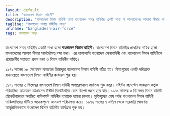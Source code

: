 ```yaml
---
layout: default
title: "বাংলাদেশ বিমান বাহিনী"
description: "বাংলাদেশ বিমান বাহিনী হলো বাংলাদেশ সশস্ত্র বাহিনীর একটি শাখা যা বাংলাদেশের আকাশ সীমার সার্বভৌমত্ব রক্ষায় কাজ করে"
tagline: "বাংলাদেশ সশস্ত্র বাহিনীর শাখা"
urlname: "bangladesh-air-force"
tags: বাংলাদেশ সমর
---
```


বাংলাদেশ সশস্ত্র বাহিনীর একটি শাখা হলো **বাংলাদেশ বিমান বাহিনী**। বাংলাদেশ বিমান বাহিনীর প্রাথমিক দায়িত্ব হলো বাংলাদেশের আকাশ সীমার সার্বভৌমত্ব রক্ষা করা। এর পাশাপাশি বাংলাদেশ সেনাবাহিনী এবং বাংলাদেশ বিমান বাহিনীকে প্রয়োজনীয় সহায়তা প্রদান করা ও বিমান বাহিনীর দায়িত্ব।

১৯৭১ সালের ২৮ সেপ্টেম্বর ভারতের ডিমাপুরে বাংলাদেশ বিমান বাহিনী গঠিত হয়। ডিমাপুরের একটি পরিত্যক্ত রানওয়েতে বাংলাদেশ বিমান বাহিনীর কার্যক্রম শুরু হয়।


১৯৭১ সালের ৩ ডিসেম্বর বাংলাদেশ বিমান বাহিনী অপারেশনাল কার্যক্রম শুরু করে। ওইদিন ক্যাপ্টেন আকরাম কর্তৃক পরিচালিত আক্রমণে চট্টগ্রামের ইস্টার্ন রিফাইনারির তেল ডিপো ধ্বংস হয়ে যায়। ১৯৭১ সালের ৬ ডিসেম্বর বিমান বাহিনী মৌলভীবাজারে অবস্থিত পাকিস্তানি বাহিনীর ব্যারাকে হামলা চালায়। মুক্তিযুদ্ধের শেষ পর্যন্ত বাংলাদেশ বিমান বাহিনী পাকিস্তানিদের ঘাঁটিতে অনেকগুলো আক্রমণ পরিচালনা করে। ১৯৭২ সালের ৭ এপ্রিল থেকে সরকারি ঘোষণায় আনুষ্ঠানিকভাবে বাংলাদেশ বিমান বাহিনীর কার্যক্রম শুরু হয়।



